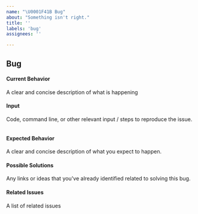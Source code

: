 ```yaml
---
name: "\U0001F41B Bug"
about: "Something isn't right."
title: ''
labels: 'bug'
assignees: ''

---
```


## Bug
#### Current Behavior
A clear and concise description of what is happening

#### Input
Code, command line, or other relevant input / steps to reproduce the issue.

```
```

#### Expected Behavior
A clear and concise description of what you expect to happen.

#### Possible Solutions
Any links or ideas that you've already identified related to solving this bug.

#### Related Issues
A list of related issues
